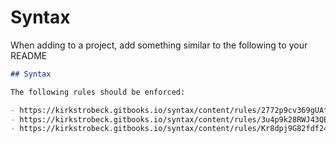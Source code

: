# Syntax

When adding to a project, add something similar to the following to your README

```md
## Syntax

The following rules should be enforced:

- https://kirkstrobeck.gitbooks.io/syntax/content/rules/2772p9cv369gUAfND2h3.html
- https://kirkstrobeck.gitbooks.io/syntax/content/rules/3u4p9k28RWJ43QEG26A3.html
- https://kirkstrobeck.gitbooks.io/syntax/content/rules/Kr8dpj9G82fdf24rnF6f.html
```
